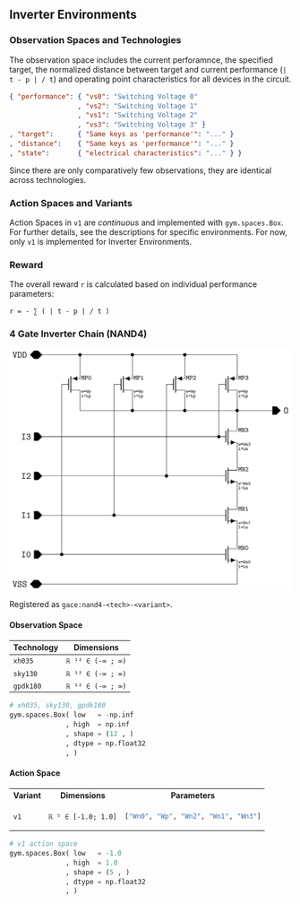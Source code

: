 ## Inverter Environments

### Observation Spaces and Technologies

The observation space includes the current perforamnce, the specified target,
the normalized distance between target and current performance (`| t - p | / t`) 
and operating point characteristics for all devices in the circuit.

```json
{ "performance": { "vs0": "Switching Voltage 0"
                 , "vs2": "Switching Voltage 1"
                 , "vs1": "Switching Voltage 2"
                 , "vs3": "Switching Voltage 3" }
, "target":      { "Same keys as 'performance'": "..." }
, "distance":    { "Same keys as 'performance'": "..." }
, "state":       { "electrical characteristics": "..." } }
```

Since there are only comparatively few observations, they are identical across
technologies.

### Action Spaces and Variants

Action Spaces in `v1` are _continuous_ and implemented with
`gym.spaces.Box`. For further details, see the descriptions for specific
environments. For now, only `v1` is implemented for Inverter Environments.

### Reward

The overall reward `r` is calculated based on individual performance
parameters:

```
r = - ∑ ( | t - p | / t )
```

### 4 Gate Inverter Chain (NAND4)

![nand4](https://github.com/matthschw/ace/blob/main/figures/nand4.png)

Registered as `gace:nand4-<tech>-<variant>`.

#### Observation Space

| Technology | Dimensions        |
|------------|-------------------|
| `xh035`    | `ℝ ¹² ∈ (-∞ ; ∞)` |
| `sky130`   | `ℝ ¹² ∈ (-∞ ; ∞)` |
| `gpdk180`  | `ℝ ¹² ∈ (-∞ ; ∞)` |

```python
# xh035, sky130, gpdk180
gym.spaces.Box( low   = -np.inf
              , high  = np.inf
              , shape = (12 , )
              , dtype = np.float32
              , )
```

#### Action Space

<table>
<tr><th>Variant</th><th>Dimensions</th> <th>Parameters</th></tr>
<tr> 
<td> 

`v1` 

</td> 
<td> 

`ℝ ⁵ ∈ [-1.0; 1.0]`

</td>
<td>

```python
["Wn0", "Wp", "Wn2", "Wn1", "Wn3"]
```

</td>
</tr>
</table>

```python
# v1 action space
gym.spaces.Box( low   = -1.0
              , high  = 1.0
              , shape = (5 , )
              , dtype = np.float32
              , )
```


